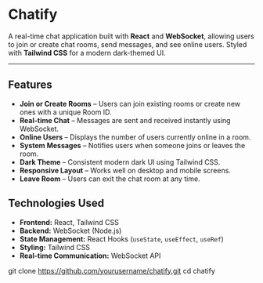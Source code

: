 # Chatify

A real-time chat application built with **React** and **WebSocket**, allowing users to join or create chat rooms, send messages, and see online users. Styled with **Tailwind CSS** for a modern dark-themed UI.

---

## Features

- **Join or Create Rooms** – Users can join existing rooms or create new ones with a unique Room ID.
- **Real-time Chat** – Messages are sent and received instantly using WebSocket.
- **Online Users** – Displays the number of users currently online in a room.
- **System Messages** – Notifies users when someone joins or leaves the room.
- **Dark Theme** – Consistent modern dark UI using Tailwind CSS.
- **Responsive Layout** – Works well on desktop and mobile screens.
- **Leave Room** – Users can exit the chat room at any time.



## Technologies Used

- **Frontend:** React, Tailwind CSS
- **Backend:** WebSocket (Node.js)
- **State Management:** React Hooks (`useState`, `useEffect`, `useRef`)
- **Styling:** Tailwind CSS
- **Real-time Communication:** WebSocket API


git clone https://github.com/yourusername/chatify.git
cd chatify
